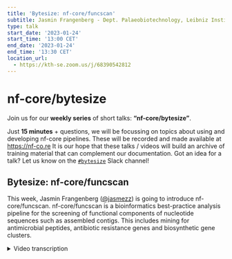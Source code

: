 ```yaml
---
title: 'Bytesize: nf-core/funcscan'
subtitle: Jasmin Frangenberg - Dept. Palaeobiotechnology, Leibniz Institute for Natural Product Research and Infection Biology Hans Knöll Institute
type: talk
start_date: '2023-01-24'
start_time: '13:00 CET'
end_date: '2023-01-24'
end_time: '13:30 CET'
location_url:
  - https://kth-se.zoom.us/j/68390542812
---
```


# nf-core/bytesize

Join us for our **weekly series** of short talks: **“nf-core/bytesize”**.

Just **15 minutes** + questions, we will be focussing on topics about using and developing nf-core pipelines.
These will be recorded and made available at <https://nf-co.re>
It is our hope that these talks / videos will build an archive of training material that can complement our documentation. Got an idea for a talk? Let us know on the [`#bytesize`](https://nf-core.slack.com/channels/bytesize) Slack channel!

## Bytesize: nf-core/funcscan

This week, Jasmin Frangenberg ([@jasmezz](https://github.com/jasmezz)) is going to introduce nf-core/funcscan. nf-core/funcscan is a bioinformatics best-practice analysis pipeline for the screening of functional components of nucleotide sequences such as assembled contigs. This includes mining for antimicrobial peptides, antibiotic resistance genes and biosynthetic gene clusters.

<details markdown="1"><summary>Video transcription</summary>
**Note: The content has been edited for reader-friendliness**

[0:01](https://www.youtube.com/watch?v=c1CnE6jPhpg&t=1)
(host) Hello everyone and welcome to this week's bytesize talk. With us is Jasmin Frangenberg. I'm very happy that you're here. Thank you very much. She's going to talk about yet another new pipeline that is going to be released very soon, which is an nf-core/funcscan. Off to you, Jasmin.

[0:22](https://www.youtube.com/watch?v=c1CnE6jPhpg&t=22)
Yes, thank you very much. I will introduce this pipeline to you now, which is an nf-core pipeline to screen for functional components of nucleotide sequences from prokaryotic genomes or metagenomes. What are these functional components that we are interested in or that we screen for? The pipeline screens on the one hand for antimicrobial peptides. These are important in innate immunity and they are very short sequences, peptides out of about 20 amino acids, so you can find them even in small or fragmented DNA and metagenomes. The same applies to antibiotic resistance genes. On the other hand, biosynthetic gene clusters, here at the bottom. They are quite big, because they consist of a whole gene cassette, which codes for a whole metabolic function, secondary metabolites or natural products.

[1:24](https://www.youtube.com/watch?v=c1CnE6jPhpg&t=84)
Who would be interested in such a pipeline, which identifies these compounds? In natural product discovery, where you can identify these compounds to develop therapeutics, in antibiotic research, in environmental metagenomics, or simply to have functional and genomic annotations. In these research fields, the detection of these compounds is already being done with a couple of tools, however, there are certain issues. One of them would be the efficiency, because mostly you apply the tools manually and then you only have a very specific purpose of the tool. You can identify a single compound, but it's not very broad and you have only a single algorithm that identifies the output. It could be more feasible to have this whole process streamlined in a pipeline. Also the output of these tools is not standardized. Another issue would be the reproducibility, because throughout the years, the tools develop new functions, bugs are fixed. It's very important for researchers to record which versions of which tools they are using, which is hard if you execute them manually on your samples. Also data privacy, there are a bunch of tools that offer web services where you can upload your data where they are analyzed for you. However, this requires that you give your data to a third party, which is not always intended or even possible. Another issue is that bioinformatics skills are often needed. Sometimes you even have to write small bash scripts to execute the tools on your data, which is not possible for all people. For example if they are biochemists who just want to know what is in the data, they don't want to be trained bioinformaticians.

[3:30](https://www.youtube.com/watch?v=c1CnE6jPhpg&t=210)
These are the many problems that our pipeline tackles, namely that it is very scalable since it's a Nextflow pipeline, all nf-core pipelines are Nextflow pipelines. They are very efficient and scalable. You can execute them on your local computer, laptop up to the Institute's HPC. They are reproducible since they record all the tools and versions of the tools. Of course, you can decide where you want to have your data, you are not forced to put them on any web server. Also, it is very easy to execute the pipeline, which you will see later when we come to the tutorial part.

[4:11](https://www.youtube.com/watch?v=c1CnE6jPhpg&t=251)
I emphasized how easy the pipeline is to use, but it didn't start very easily. I go back to October 2021, when we assembled the ideas to develop a pipeline of many tools, we brainstormed what would be needed for obtaining the resistance genes, the biosynthetic gene clusters and the AMPs. Not all tools were yet on Conda or had nf-core modules. We had to do a lot of work there. Then throughout the next year, we streamlined the process a bit and the ideas got clearer. We even made the first sketch of the famous tube map sketch. Finally in 2023, the pipeline is ready to use. This is the current version.

[5:05](https://www.youtube.com/watch?v=c1CnE6jPhpg&t=305)
I will walk you through it. In the first step, we have the input which is being annotated. As I said, input can be any genome sequence, could be metagenome, contigs, could also be complete bacterial genomes. This data is then analyzed by one of the three tools, the annotation tools. After this, this data goes into one or all of the three workflows. The antibiotic resistance genes in the yellow workflow, the BGCs in purple and the antimicrobial peptides in red. Not all of the downstream tools need the annotated data. For some, we also use the direct input data.

[5:50](https://www.youtube.com/watch?v=c1CnE6jPhpg&t=350)
Then as I said, each of the workflows has a bunch of tools. For example, the AMP workflow has four tools. As I mentioned before, they follow different strategies. Some of them use, for example, deep neural networks and machine learning to identify compounds of AMPs, which would be, for example, ampir or here DeepBGC for the BGC workflow. Other tools have rule-based strategies. There are a lot of algorithms predicting the compounds and the results are then very diverse, as you can imagine. It is important to aggregate these outputs and summarize them into a nicely readable format which is the third step. For this, we use one tool per workflow, two of them are developed by ourselves, AMPcombi and combiBGC and hAMRonization was already a tool available.

[6:51](https://www.youtube.com/watch?v=c1CnE6jPhpg&t=411)
This was the overall workflow and now I would like to show you how to apply the pipeline and you will see that is really very easy. We start with the input, which is a sample sheet, basically a table with two columns. The first one is your sample name, the second one is the path to your FASTA input file. Of course your FASTA file includes the ID of your sequence and the sequence itself. This is what you need to actually run the pipeline and it is as easy as running `nextflow run nf-core/funcscan`. You give your input sample sheet, give your output directory. This is a minimal example of a pipeline run. Of course, it is recommended to use more parameters. One of them would be in the annotation step, the flag `--annotation_tool`, where you can decide which tool you want to use. They have different properties. For example, prodigal is very fast, however, we noticed that with prokka we get better downstream results. It depends on your needs and ideas, which tool you would like to choose. The default is prokka.

[8:00](https://www.youtube.com/watch?v=c1CnE6jPhpg&t=480)
After the annotation step, we come to the actual identification of the compounds. You can activate each workflow with this flag `--run_amp_screening`, for example, for the AMPs. And by activating this, all the AMP tools are run on your data. You can also choose, for any reason, to deactivate any of the tools. You can switch them off with the flag `--amp_skip` and then the name of the tool. This might be because some tools might be very slow or you think they are so specific that you are not interested in the output. As I said, for whichever reason, you can switch them off. This is the same for the antibiotic resistance workflow. You can apply this flag, it runs all the four or five tools on your data and you can skip any tool with the `--arg_skip` flag. Same applies for BGC identification. You have the flag, all the tools are run, you can skip whichever you might want to skip. Of course, you can use not only one of the flags per run, but all three flags at the same time. Your data is investigated simultaneously and parallelized as much as possible with Nextflow. Okay, so these are the identification steps.

[9:21](https://www.youtube.com/watch?v=c1CnE6jPhpg&t=561)
Now we come to the summary steps for each workflow. Let's start with the antibiotic resistance, which is done by hAMRonization, which is a tool that is already out there. Here you can see the GitHub link. This tool can actually summarize a bunch of outputs of resistance identification tools. Our pipeline currently includes the orange tagged ones. The output of those tools is then summarized into a standardized gene report. This is how it looks. It's a table with a lot of columns. You have here the sample IDs, then the genes that have been identified, some information about the databases, which tools were run, and so on. These are actually all the column headers that are very conclusive and you can use this output table for downstream analysis in R or any statistics program.

[10:17](https://www.youtube.com/watch?v=c1CnE6jPhpg&t=617)
This is very similar to AMPcombi, which we developed ourselves, Anan and Louisa developed this, where you also have your sample IDs and then some information about probability of AMPs. Additional feature is that it not only identifies your antimicrobial peptides, but it also does some back aligning to a reference database to identify taxonomic classification. It also infers some chemical properties like stereochemistry and provides the publication so you can go back and read more about the compound identified. The last tool for the BGC workflow is comBGC. Similar fashion, we have the sample IDs, the tools which have been applied, and then more information about your candidate biosynthetic gene clusters. With this, you see that we have a scalable workflow now to identify these compounds, which are important for a couple of research fields for, as I said, drug development, antibiotic research and so on.

[11:28](https://www.youtube.com/watch?v=c1CnE6jPhpg&t=688)
Since the pipeline is almost ready, it's probably going to be released next week. Let's see about it. We have at least added all the modules and subworkflows. We do some more testing and then the pull request will go out. I can already advertise if there is someone here in the chat, who would like to review, please feel free to reach out to us on Slack. In the future, we would like to include more screening modules and to also have a visual summary of the output, which would be a graphical dashboard, probably with a Shiny app. Let's see about that.

[12:11](https://www.youtube.com/watch?v=c1CnE6jPhpg&t=731)
With that, I would like to introduce the development team, which is James, Louisa, Anan, Moritz and me. Of course, we got a lot of help from the nf-core community, which was always assisting, very nice community. Also I would like to emphasize some colleagues here at my institute, which helped with biological and biochemistry knowledge. My supervisor, Pierre Stalford from the Leibniz HKI. With this, I would like to close and lead you to our repository and the documentation of the pipeline. If you want to interact with us, feel free to join us on Slack and otherwise I'm open for questions either now or later on Slack. Back to you, Franziska.

[13:03](https://www.youtube.com/watch?v=c1CnE6jPhpg&t=783)
(host) Thank you very much. Very interesting. Anyone can now unmute themselves if they have any questions, they can also post questions in the chat and then I will read them out. Are there any questions from the audience? Otherwise I actually have a question.

(question) You have shown a minimal command that you can run, that doesn't actually specify the workflow that it's using. Is that going to use all three workflows or a specific one, a default?

(answer) This one you mean? Exactly. In the default we have specified none. This would actually run only the annotation, which is probably not very useful for you. This is the current state of the settings. Maybe we will change this later. I don't know.

[14:05](https://www.youtube.com/watch?v=c1CnE6jPhpg&t=845)
(question) Right. Would it make sense to run all three workflows at the same time or is that different kinds of samples?

(answer) No, no, that's what it's designed for. To run efficiently on all three workflows, it depends on your interest. If you are not interested in the resistance genes, then of course you don't need to run it, but it's very efficient to use this also.

[14:26](https://www.youtube.com/watch?v=c1CnE6jPhpg&t=866)
(host) Thank you. Are there any more questions at this moment in time? Otherwise, I thank you again. It was a very nice talk. Of course I would also like to thank the Chan Zuckerberg Initiative for funding our bytesize talks and our audience for listening to the talk. I hope to see everyone next week. Thank you very much. Bye.

</details>
